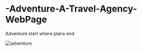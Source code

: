 ﻿# -Adventure-A-Travel-Agency-WebPage
 
 Adventure start where plans end
 
 ![adventure](https://tbcblogtours.com/wp-content/uploads/2019/02/Adventure-Trip.jpg)
